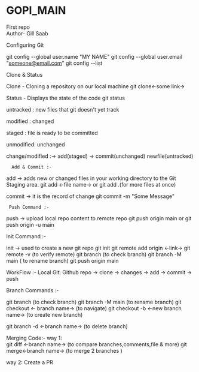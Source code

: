 # GOPI_MAIN
First repo
<br>
Author- Gill Saab


Configuring Git

git config --global user.name "MY NAME"
git config --global user.email "someone@email.com"
git config --list

Clone & Status

Clone - Cloning a repository on our local machine
git clone<-some link->

Status - Displays the state of the code
git status

   untracked : new files that git doesn't yet track

   modified : changed

   staged : file is ready to be committed

   unmodified: unchanged


change/modified    :-> add(staged) -> commit(unchanged)
newfile(untracked) 

      Add & Commit :-
add -> adds new or changed files in your working directory to the Git Staging area.  git add <-file name-> or git add .(for more files at once)

commit -> it is the record of change
git commit -m "Some Message"

     Push Command :-
push -> upload local repo content to remote repo
git push origin main  or  git push origin -u main

  Init Command :-

init -> used to create a new git repo
   git init
   git remote add origin <-link->
   git remote -v  (to verify remote)
   git branch  (to check branch)
   git branch -M main  ( to rename branch)
   git push origin main

  WorkFlow :-
Local Git: Github repo -> clone -> changes -> add -> commit -> push

   Branch Commands :-

git branch  (to check branch)
git branch -M main  (to rename branch)
git checkout <- branch name->  (to navigate)
git checkout -b <-new branch name-> (to create new branch)

git branch -d <-branch name->  (to delete branch)


   Merging Code:-
way 1:  
git diff <-branch name->  (to compare branches,comments,file & more)
git merge<-branch name->  (to merge 2 branches )

way 2:
Create a PR
